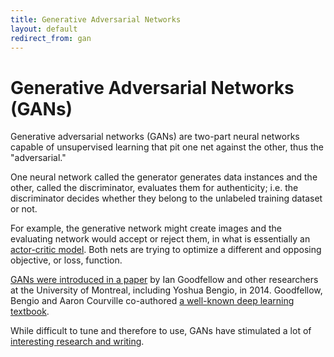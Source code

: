 ```yaml
---
title: Generative Adversarial Networks
layout: default
redirect_from: gan
---
```


# Generative Adversarial Networks (GANs)

Generative adversarial networks (GANs) are two-part neural networks capable of unsupervised learning that pit one net against the other, thus the "adversarial." 

One neural network called the generator generates data instances and the other, called the discriminator, evaluates them for authenticity; i.e. the discriminator decides whether they belong to the unlabeled training dataset or not. 

For example, the generative network might create images and the evaluating network would accept or reject them, in what is essentially an [actor-critic model](https://arxiv.org/abs/1610.01945). Both nets are trying to optimize a different and opposing objective, or loss, function. 

[GANs were introduced in a paper](https://arxiv.org/abs/1406.2661) by Ian Goodfellow and other researchers at the University of Montreal, including Yoshua Bengio, in 2014. Goodfellow, Bengio and Aaron Courville co-authored [a well-known deep learning textbook](http://www.deeplearningbook.org/). 

While difficult to tune and therefore to use, GANs have stimulated a lot of [interesting research and writing](https://blog.openai.com/generative-models/). 

